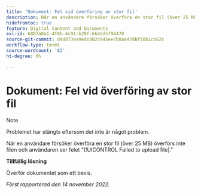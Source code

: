 ```yaml
---
title: 'Dokument: Fel vid överföring av stor fil'
description: När en användare försöker överföra en stor fil (över 25 MB) överförs inte filen och användaren ser felet Det gick inte att överföra filen.
hidefromtoc: true
feature: Digital Content and Documents
exl-id: 6887a0a1-4f0b-4c91-b20f-664dd5f94470
source-git-commit: d4dd73ea9edc802c945ee7b8aa478bf18b1c662c
workflow-type: tm+mt
source-wordcount: '82'
ht-degree: 0%

---
```


# Dokument: Fel vid överföring av stor fil

<!--This article is on WF and WFP TOCs-->

>[!NOTE]
>
>Problemet har stängts eftersom det inte är något problem.

När en användare försöker överföra en stor fil (över 25 MB) överförs inte filen och användaren ser felet &quot;[!UICONTROL Failed to upload file].&quot;

**Tillfällig lösning**

Överför dokumentet som ett bevis.

_Först rapporterad den 14 november 2022._
